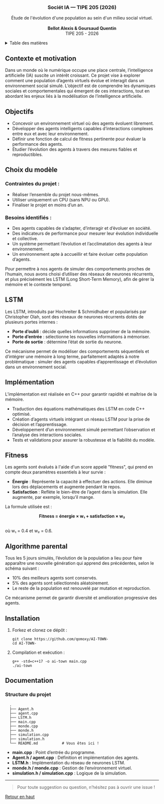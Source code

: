<a name="readme-top"></a>

<div align="center">
  <h3 align="center">Sociét IA — TIPE 205 (2026)</h3>

  <p align="center">
    Étude de l'évolution d'une population au sein d'un milieu social virtuel.<br>
    <br>
    <b>Bellot Alexis & Goursaud Quentin</b>
    <br>
    TIPE 205 - 2026
    <br>
  </p>
</div>

<!-- TABLE OF CONTENTS -->
<details>
  <summary>Table des matières</summary>
  <ol>
    <li><a href="#contexte-et-motivation">Contexte et motivation</a></li>
    <li><a href="#objectifs">Objectifs</a></li>
    <li><a href="#choix-du-modèle">Choix du modèle</a></li>
    <li><a href="#lstm">LSTM</a></li>
    <li><a href="#implémentation">Implémentation</a></li>
    <li><a href="#fitness">Fitness</a></li>
    <li><a href="#algorithme-parental">Algorithme parental</a></li>
    <li><a href="#installation">Installation</a></li>
    <li><a href="#documentation">Documentation</a></li>
  </ol>
</details>

## Contexte et motivation

Dans un monde où le numérique occupe une place centrale, l’intelligence artificielle (IA) suscite un intérêt croissant. Ce projet vise à explorer comment une population d’agents virtuels évolue et interagit dans un environnement social simulé. L’objectif est de comprendre les dynamiques sociales et comportementales qui émergent de ces interactions, tout en abordant les enjeux liés à la modélisation de l’intelligence artificielle.

## Objectifs

- Concevoir un environnement virtuel où des agents évoluent librement.
- Développer des agents intelligents capables d’interactions complexes entre eux et avec leur environnement.
- Définir une fonction de calcul de fitness pertinente pour évaluer la performance des agents.
- Étudier l’évolution des agents à travers des mesures fiables et reproductibles.

## Choix du modèle

### Contraintes du projet :
- Réaliser l’ensemble du projet nous-mêmes.
- Utiliser uniquement un CPU (sans NPU ou GPU).
- Finaliser le projet en moins d’un an.

### Besoins identifiés :
- Des agents capables de s’adapter, d’interagir et d’évoluer en société.
- Des indicateurs de performance pour mesurer leur évolution individuelle et collective.
- Un système permettant l’évolution et l’acclimatation des agents à leur environnement.
- Un environnement apte à accueillir et faire évoluer cette population d’agents.

Pour permettre à nos agents de simuler des comportements proches de l’humain, nous avons choisi d’utiliser des réseaux de neurones récurrents, et plus précisément les LSTM (Long Short-Term Memory), afin de gérer la mémoire et le contexte temporel.

## LSTM

Les LSTM, introduits par Hochreiter & Schmidhuber et popularisés par Christopher Olah, sont des réseaux de neurones récurrents dotés de plusieurs portes internes :
- **Porte d’oubli** : décide quelles informations supprimer de la mémoire.
- **Porte d’entrée** : sélectionne les nouvelles informations à mémoriser.
- **Porte de sortie** : détermine l’état de sortie du neurone.

Ce mécanisme permet de modéliser des comportements séquentiels et d’intégrer une mémoire à long terme, parfaitement adaptés à notre problématique : simuler des agents capables d’apprentissage et d’évolution dans un environnement social.

## Implémentation

L’implémentation est réalisée en C++ pour garantir rapidité et maîtrise de la mémoire.
- Traduction des équations mathématiques des LSTM en code C++ optimisé.
- Création d’agents virtuels intégrant un réseau LSTM pour la prise de décision et l’apprentissage.
- Développement d’un environnement simulé permettant l’observation et l’analyse des interactions sociales.
- Tests et validations pour assurer la robustesse et la fiabilité du modèle.

## Fitness

Les agents sont évalués à l'aide d'un score appelé "fitness", qui prend en compte deux paramètres essentiels à leur survie :
- **Énergie** : Représente la capacité à effectuer des actions. Elle diminue lors des déplacements et augmente pendant le repos.
- **Satisfaction** : Reflète le bien-être de l’agent dans la simulation. Elle augmente, par exemple, lorsqu’il mange.

La formule utilisée est :
<br>
<p align='center'><b>Fitness = énergie × w₁ + satisfaction × w₂</b></p>
<br>
où w₁ = 0.4 et w₂ = 0.6.

## Algorithme parental

Tous les 5 jours simulés, l’évolution de la population a lieu pour faire apparaître une nouvelle génération qui apprend des précédentes, selon le schéma suivant :
- 10% des meilleurs agents sont conservés.
- 5% des agents sont sélectionnés aléatoirement.
- Le reste de la population est renouvelé par mutation et reproduction.

Ce mécanisme permet de garantir diversité et amélioration progressive des agents.

## Installation

1. Forkez et clonez ce dépôt :
    ```shell
    git clone https://github.com/qomoxy/AI-TOWN-
    cd AI-TOWN-
    ```

2. Compilation et exécution :
    ```shell
    g++ -std=c++17 -o ai-town main.cpp
    ./ai-town
    ```

## Documentation

### Structure du projet

```
  .
  ├── Agent.h
  ├── agent.cpp
  ├── LSTM.h
  ├── main.cpp
  ├── monde.cpp
  ├── monde.h 
  ├── simulation.cpp
  ├── simulation.h
  └── README.md           # Vous êtes ici !
```

- **main.cpp** : Point d’entrée du programme.
- **Agent.h / agent.cpp** : Définition et implémentation des agents.
- **LSTM.h** : Implémentation du réseau de neurones LSTM.
- **monde.h / monde.cpp** : Gestion de l’environnement virtuel.
- **simulation.h / simulation.cpp** : Logique de la simulation.

---

> Pour toute suggestion ou question, n’hésitez pas à ouvrir une issue !

<a href="#readme-top">Retour en haut</a>



